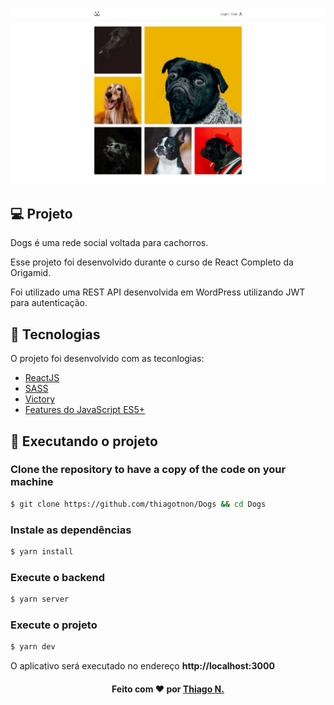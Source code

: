 ![Badge](.github/screenshot.png)

## 💻 Projeto

Dogs é uma rede social voltada para cachorros.

Esse projeto foi desenvolvido durante o curso de React Completo da Origamid.

Foi utilizado uma REST API desenvolvida em WordPress utilizando JWT para autenticação.

## 🧭 Tecnologias

O projeto foi desenvolvido com as teconlogias:

- [ReactJS](https://reactjs.org/)
- [SASS](https://sass-lang.com)
- [Victory](https://formidable.com/open-source/victory/)
- [Features do JavaScript ES5+](https://www.javascript.com/)

<h2>
  📌 Executando o projeto
</h2>

### Clone the repository to have a copy of the code on your machine

```bash
$ git clone https://github.com/thiagotnon/Dogs && cd Dogs
```

### Instale as dependências

```bash
$ yarn install
```

### Execute o backend

```bash
$ yarn server
```

### Execute o projeto

```bash
$ yarn dev
```

O aplicativo será executado no endereço **http://localhost:3000**

<h4 align=center>Feito com ❤️ por <a href="https://www.linkedin.com/in/thiago-nascimento-2540a0a3/">Thiago N.</a></h4>

